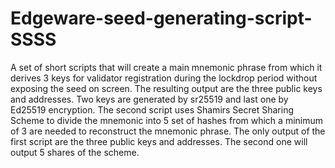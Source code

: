 # Edgeware-seed-generating-script-SSSS
A set of short scripts that will create a main mnemonic phrase from which it derives 3 keys for validator registration during the lockdrop period without exposing the seed on screen. The resulting output are the three public keys and addresses. Two keys are generated by sr25519 and last one by Ed25519 encryption. The second script uses Shamirs Secret Sharing Scheme to divide the mnemonic into 5 set of hashes from which a minimum of 3 are needed to reconstruct the mnemonic phrase. The only output of the first script are the three public keys and addresses. The second one will output 5 shares of the scheme.
